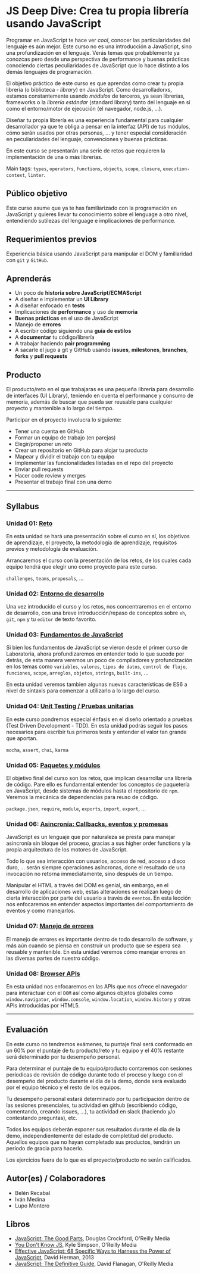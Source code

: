 # JS Deep Dive: Crea tu propia librería usando JavaScript

Programar en JavaScript te hace ver _cool_, conocer las particularidades del
lenguaje es aún mejor. Este curso no es una introducción a JavaScript, sino
una profundización en el lenguaje. Verás temas que probablemente ya conozcas
pero desde una perspectiva de performance y buenas prácticas conociendo ciertas
peculiaridades de JavaScript que lo hace distinto a los demás lenguajes de
programación.

El objetivo práctico de este curso es que aprendas como crear tu propia librería
(o biblioteca - _library_) en JavaScript. Como desarrolladorxs, estamos
constantemente usando _módulos_ de terceros, ya sean librerías, frameworks o la
_librería estándar_ (standard library) tanto del lenguaje en sí como el
entorno/motor de ejecución (el navegador, node.js, ...).

Diseñar tu propia librería es una experiencia fundamental para cualquier
desarrollador ya que te obliga a pensar en la interfaz (API) de tus módulos,
cómo serán usados por otras personas, ... y tener especial consideración en
peculiaridades del lenguaje, convenciones y buenas prácticas.

En este curso se presentarán una serie de retos que requieren la implementación
de una o más librerías.

Main tags: `types`, `operators`, `functions`, `objects`, `scope`, `closure`,
`execution-context`, `linter`.

## Público objetivo

Este curso asume que ya te has familiarizado con la programación en JavaScript y
quieres llevar tu conocimiento sobre el lenguage a otro nivel, entendiendo
sutilezas del lenguage e implicaciones de performance.

## Requerimientos previos

Experiencia básica usando JavaScript para manipular el DOM y familiaridad con
`git` y `GitHub`.

## Aprenderás

* Un poco de **historia sobre JavaScript/ECMAScript**
* A diseñar e implementar un **UI Library**
* A diseñar enfocado en **tests**
* Implicaciones de **performance** y uso de **memoria**
* **Buenas prácticas** en el uso de JavaScript
* Manejo de **errores**
* A escribir código siguiendo una **guía de estilos**
* A **documentar** tu código/librería
* A trabajar haciendo **pair programming**
* A sacarle el jugo a git y GitHub usando **issues**, **milestones**,
  **branches**, **forks** y **pull requests**

## Producto

El producto/reto en el que trabajaras es una pequeña librería para desarrollo de
interfaces (UI Library), teniendo en cuenta el performance y consumo de memoria,
además de buscar que pueda ser reusable para cualquier proyecto y mantenible a
lo largo del tiempo.

Participar en el proyecto involucra lo siguiente:

* Tener una cuenta en GitHub
* Formar un equipo de trabajo (en parejas)
* Elegir/proponer un reto
* Crear un repositorio en GitHub para alojar tu producto
* Mapear y dividir el trabajo con tu equipo
* Implementar las funcionalidades listadas en el repo del proyecto
* Enviar pull requests
* Hacer code review y merges
* Presentar el trabajo final con una demo

***

## Syllabus

### Unidad 01: [Reto](01-challenge)

En esta unidad se hará una presentación sobre el curso en sí, los objetivos de
aprendizaje, el proyecto, la metodología de aprendizaje, requisitos previos y
metodología de evaluación.

Arrancaremos el curso con la presentación de los retos, de los cuales cada
equipo tendrá que elegir uno como proyecto para este curso.

`challenges`, `teams`, `proposals`, ...

### Unidad 02: [Entorno de desarrollo](02-env)

Una vez introducido el curso y los retos, nos concentraremos en el entorno de
desarrollo, con una breve introducción/repaso de conceptos sobre `sh`, `git`,
`npm` y tu `editor` de texto favorito.

### Unidad 03: [Fundamentos de JavaScript](03-foundations)

Si bien los fundamentos de JavaScript se vieron desde el primer curso de
Laboratoria, ahora profundizaremos en entender todo lo que sucede por detrás, de
esta manera veremos un poco de compiladores y profundización en los temas como
`variables`, `valores`, `tipos de datos`, `control de flujo`, `funciones`,
`scope`, `arreglos`, `objetos`, `strings`, `built-ins`, ...

En esta unidad veremos tambien algunas nuevas características de ES6 a nivel de
sintaxis para comenzar a utilizarlo a lo largo del curso.

### Unidad 04: [Unit Testing / Pruebas unitarias](04-testing)

En este curso pondremos especial énfasis en el diseño orientado a pruebas (Test
Driven Development - TDD). En esta unidad podrás seguir los pasos necesarios
para escribir tus primeros tests y entender el valor tan grande que aportan.

`mocha`, `assert`, `chai`, `karma`

### Unidad 05: [Paquetes y módulos](05-packages)

El objetivo final del curso son los retos, que implican desarrollar una librería
de código. Pare ello es fundamental entender los conceptos de paquetería en
JavaScript, desde sistemas de módulos hasta el repositorio de `npm`. Veremos la
mecánica de dependencias para reuso de código.

`package.json`, `require`, `module`, `exports`, `import`, `export`, ...

### Unidad 06: [Asincronía: Callbacks, eventos y promesas](06-async)

JavaScript es un lenguaje que por naturaleza se presta para manejar asincronía
sin bloque del proceso, gracias a sus higher order functions y la propia
arquitectura de los motores de JavaScript.

Todo lo que sea interacción con usuarios, acceso de red, acceso a disco duro,
... serán siempre operaciones asíncronas, done el resultado de una invocación no
retorna immediatamente, sino después de un tiempo.

Manipular el HTML a través del DOM es genial, sin embargo, en el desarrollo de
aplicaciones web, estas alteraciones se realizan luego de cierta interacción
por parte del usuario a través de `eventos`. En esta lección nos enfocaremos en
entender aspectos importantes del comportamiento de eventos y como manejarlos.

### Unidad 07: [Manejo de errores](07-errors)

El manejo de errores es importante dentro de todo desarrollo de software, y más
aún cuando se piensa en construir un producto que se espera sea reusable y
mantenible. En esta unidad veremos cómo manejar errores en las diversas partes
de nuestro código.

### Unidad 08: [Browser APIs](08-browser-apis)

En esta unidad nos enfocaremos en las APIs que nos ofrece el navegador para
interactuar con el `DOM` así como algunos objetos globales como
`window.navigator`, `window.console`, `window.location`, `window.history` y
otras APIs introducidas por HTML5.

<!--
### Unidad 09: [Code reviews](09-code-reviews)

...

### Unidad 10: [Hacking y Demos](10-demos)

...

### Unidad 11: [jQuery](11-jquery)

jQuery es una librería enfocada a hacer la manipulación del DOM más sencilla
entre otras funcionalidades, en esta lección no veremos la sintaxis de las
propiedades y métodos que esta librería nos brinda, sino, veremos aspectos
importantes para mejorar el performance en el uso de esta librería además de
consideraciones para el encapsulamiento de código a través de la creación de
`plugins`.
-->

***

## Evaluación

En este curso no tendremos exámenes, tu puntaje final será conformado en un 60%
por el puntaje de tu producto/reto y tu equipo y el 40% restante será
determinado por tu desempeño personal.

Para determinar el puntaje de tu equipo/producto contaremos con sesiones
períodicas de revisión de código durante todo el proceso y luego con el
desempeño del producto durante el día de la demo, donde será evaluado por el
equipo técnico y el resto de los equipos.

Tu desempeño personal estará determinado por tu participación dentro de las
sesiones presenciales, tu actividad en github (escribiendo código, comentando,
creando issues, ...), tu actividad en slack (haciendo y/o contestando
preguntas), etc.

Todos los equipos deberán exponer sus resultados durante el día de la demo,
independientemente del estado de completitud del producto. Aquellos equipos que
no hayan completado sus productos, tendrán un período de gracia para hacerlo.

Los ejercicios fuera de lo que es el proyecto/producto no serán calificados.

## Autor(es) / Colaboradores

* Belén Recabal
* Iván Medina
* Lupo Montero

## Libros

* [JavaScript: The Good Parts](http://shop.oreilly.com/product/9780596517748.do),
  Douglas Crockford, O'Reilly Media
* [You Don't Know JS](https://github.com/getify/You-Dont-Know-JS), Kyle Simpson,
  O'Reilly Media
* [Effective JavaScript: 68 Specific Ways to Harness the Power of JavaScript](https://www.amazon.com/Effective-JavaScript-Specific-Software-Development/dp/0321812182/ref=as_li_ss_tl?ie=UTF8&redirect=true&linkCode=ll1&tag=eejs-20&linkId=4c5500843ce7dc958e290bdaeebd739b),
  David Herman, 2013
* [JavaScript: The Definitive Guide](http://shop.oreilly.com/product/9780596805531.do),
  David Flanagan, O'Reilly Media
